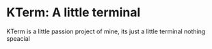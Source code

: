 # KTerm: A little terminal
KTerm is a little passion project of mine, its just a little terminal nothing speacial
